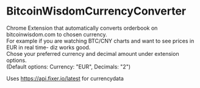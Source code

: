 BitcoinWisdomCurrencyConverter
====================

Chrome Extension that automatically converts orderbook on bitcoinwisdom.com to chosen currency.  
For example if you are watching BTC/CNY charts and want to see prices in EUR in real time- diz works good.  
Chose your preferred currency and decimal amount under extension options.  
(Default options: Currency: "EUR", Decimals: "2")  

Uses https://api.fixer.io/latest for currencydata  
